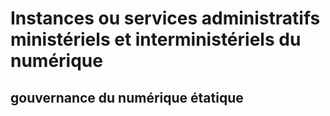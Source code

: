 # Instances ou services administratifs ministériels et interministériels du numérique

## gouvernance du numérique étatique
